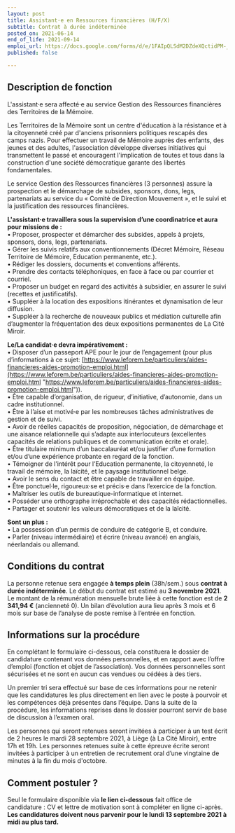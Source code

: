 ```yaml
---
layout: post
title: Assistant·e en Ressources financières (H/F/X)
subtitle: Contrat à durée indéterminée
posted_on: 2021-06-14
end_of_life: 2021-09-14
emploi_url: https://docs.google.com/forms/d/e/1FAIpQLSdM2DZdeXQctidPM-_A7I4_ziBgQVnOofke6g9oaDxaS7cHeg/viewform
published: false

---
```

## Description de fonction

L'assistant·e sera affecté·e au service Gestion des Ressources financières des Territoires de la Mémoire.  
  
Les Territoires de la Mémoire sont un centre d'éducation à la résistance et à la citoyenneté créé par d'anciens prisonniers politiques rescapés des camps nazis. Pour effectuer un travail de Mémoire auprès des enfants, des jeunes et des adultes, l'association développe diverses initiatives qui transmettent le passé et encouragent l'implication de toutes et tous dans la construction d'une société démocratique garante des libertés fondamentales.   
  
Le service Gestion des Ressources financières (3 personnes) assure la prospection et le démarchage de subsides, sponsors, dons, legs, partenariats au service du « Comité de Direction Mouvement », et le suivi et la justification des ressources financières.  
  
**L'assistant·e travaillera sous la supervision d’une coordinatrice et aura pour missions de :**  
• Proposer, prospecter et démarcher des subsides, appels à projets, sponsors, dons, legs, partenariats.  
• Gérer les suivis relatifs aux conventionnements (Décret Mémoire, Réseau Territoire de Mémoire, Education permanente, etc.).  
• Rédiger les dossiers, documents et conventions afférents.  
• Prendre des contacts téléphoniques, en face à face ou par courrier et courriel.  
• Proposer un budget en regard des activités à subsidier, en assurer le suivi (recettes et justificatifs).  
• Suppléer à la location des expositions itinérantes et dynamisation de leur diffusion.  
• Suppléer à la recherche de nouveaux publics et médiation culturelle afin d’augmenter la fréquentation des deux expositions permanentes de La Cité Miroir.  
  
**Le/La candidat·e devra impérativement :**  
• Disposer d’un passeport APE pour le jour de l’engagement (pour plus d’informations à ce sujet: [https://www.leforem.be/particuliers/aides-financieres-aides-promotion-emploi.html](https://www.leforem.be/particuliers/aides-financieres-aides-promotion-emploi.html "https://www.leforem.be/particuliers/aides-financieres-aides-promotion-emploi.html")).  
• Être capable d’organisation, de rigueur, d’initiative, d’autonomie, dans un cadre institutionnel.  
• Être à l’aise et motivé·e par les nombreuses tâches administratives de gestion et de suivi.  
• Avoir de réelles capacités de proposition, négociation, de démarchage et une aisance relationnelle qui s’adapte aux interlocuteurs (excellentes capacités de relations publiques et de communication écrite et orale).  
• Être titulaire minimum d’un baccalauréat et/ou justifier d’une formation et/ou d’une expérience probante en regard de la fonction.  
 • Témoigner de l’intérêt pour l’Education permanente, la citoyenneté, le travail de mémoire, la laïcité, et le paysage institutionnel belge.  
• Avoir le sens du contact et être capable de travailler en équipe.  
• Être ponctuel·le, rigoureux·se et précis·e dans l’exercice de la fonction.  
• Maîtriser les outils de bureautique-informatique et internet.  
• Posséder une orthographe irréprochable et des capacités rédactionnelles.  
• Partager et soutenir les valeurs démocratiques et de la laïcité.  
  
**Sont un plus :**  
• La possession d’un permis de conduire de catégorie B, et conduire.  
• Parler (niveau intermédiaire) et écrire (niveau avancé) en anglais, néerlandais ou allemand.

## Conditions du contrat

La personne retenue sera engagée **à temps plein** (38h/sem.) sous **contrat à durée indéterminée**. Le début du contrat est estimé au **3 novembre 2021**. Le montant de la rémunération mensuelle brute liée à cette fonction est de **2 341,94 €** (ancienneté 0). Un bilan d’évolution aura lieu après 3 mois et 6 mois sur base de l’analyse de poste remise à l’entrée en fonction.

## Informations sur la procédure

En complétant le formulaire ci-dessous, cela constituera le dossier de candidature contenant vos données personnelles, et en rapport avec l’offre d’emploi (fonction et objet de l’association). Vos données personnelles sont sécurisées et ne sont en aucun cas vendues ou cédées à des tiers.   
  
Un premier tri sera effectué sur base de ces informations pour ne retenir que les candidatures les plus directement en lien avec le poste à pourvoir et les compétences déjà présentes dans l’équipe. Dans la suite de la procédure, les informations reprises dans le dossier pourront servir de base de discussion à l’examen oral.  
  
Les personnes qui seront retenues seront invitées à participer à un test écrit de 2 heures le mardi 28 septembre 2021, à Liège (à La Cité Miroir), entre 17h et 19h. Les personnes retenues suite à cette épreuve écrite seront invitées à participer à un entretien de recrutement oral d’une vingtaine de minutes à la fin du mois d'octobre.

## Comment postuler ?

Seul le formulaire disponible via **le lien ci-dessous** fait office de candidature : CV et lettre de motivation sont à compléter en ligne ci-après.  
**Les candidatures doivent nous parvenir pour le lundi 13 septembre 2021 à midi au plus tard.**